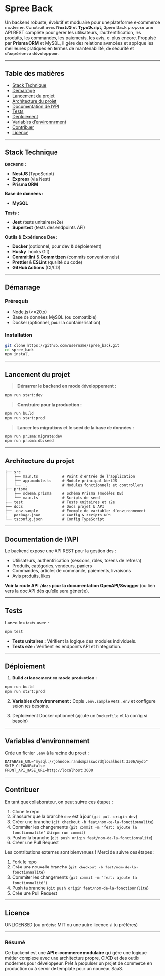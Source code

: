<!-- README.md -->

# Spree Back

<!-- > ![Logo du projet](lien-vers-logo.png) -->

Un backend robuste, évolutif et modulaire pour une plateforme e-commerce moderne. Construit avec **NestJS** et **TypeScript**, Spree Back propose une API REST complète pour gérer les utilisateurs, l’authentification, les produits, les commandes, les paiements, les avis, et plus encore. Propulsé par **Prisma ORM** et MySQL, il gère des relations avancées et applique les meilleures pratiques en termes de maintenabilité, de sécurité et d’expérience développeur.

---

## Table des matières

<!-- * [Démo](#démo) -->

- [Stack Technique](#stack-technique)
- [Démarrage](#démarrage)
- [Lancement du projet](#lancement-du-projet)
- [Architecture du projet](#architecture-du-projet)
- [Documentation de l’API](#documentation-de-lapi)
- [Tests](#tests)
- [Déploiement](#déploiement)
- [Variables d’environnement](#variables-denvironnement)
- [Contribuer](#contribuer)
- [Licence](#licence)
  <!-- * [Remerciements](#remerciements) -->
  <!-- * [Contact](#contact) -->

<!-- ---

## Démo

*Aucune démo en ligne pour le moment.* -->

<!-- Tu peux ajouter ici des captures d'écran de l’API, Swagger UI ou exemples de code si tu veux. -->

---

## Stack Technique

**Backend :**

- **NestJS** (TypeScript)
- **Express** (via Nest)
- **Prisma ORM**

**Base de données :**

- **MySQL** <!-- (compatible avec PostgreSQL/MongoDB si tu adaptes le schéma Prisma) -->

**Tests :**

- **Jest** (tests unitaires/e2e)
- **Supertest** (tests des endpoints API)

**Outils & Expérience Dev :**

- **Docker** (optionnel, pour dev & déploiement)
- **Husky** (hooks Git)
- **Commitlint** & **Commitizen** (commits conventionnels)
- **Prettier** & **ESLint** (qualité du code)
- **GitHub Actions** (CI/CD)

---

## Démarrage

### Prérequis

- Node.js (>=20.x)
- Base de données MySQL (ou compatible)
- Docker (optionnel, pour la containerisation)

### Installation

```bash
git clone https://github.com/username/spree_back.git
cd spree_back
npm install
```

---

## Lancement du projet

> **Démarrer le backend en mode développement :**

```bash
npm run start:dev
```

> **Construire pour la production :**

```bash
npm run build
npm run start:prod
```

> **Lancer les migrations et le seed de la base de données :**

```bash
npm run prisma:migrate:dev
npm run prisma:db:seed
```

---

## Architecture du projet

```
├── src
│   ├── main.ts           # Point d'entrée de l’application
│   ├── app.module.ts     # Module principal NestJS
│   └── ...               # Modules fonctionnels et controllers
├── prisma
│   ├── schema.prisma     # Schéma Prisma (modèles DB)
│   └── main.ts           # Scripts de seed
├── test                  # Tests unitaires et e2e
├── docs                  # Docs projet & API
├── .env.sample           # Exemple de variables d’environnement
├── package.json          # Config & scripts NPM
└── tsconfig.json         # Config TypeScript
```

---

## Documentation de l’API

Le backend expose une API REST pour la gestion des :

- Utilisateurs, authentification (sessions, rôles, tokens de refresh)
- Produits, catégories, vendeurs, paniers
- Commandes, articles de commande, paiements, livraisons
- Avis produits, likes

**Voir la route API `/docs` pour la documentation OpenAPI/Swagger** (ou lien vers la doc API dès qu’elle sera générée).

---

## Tests

Lance les tests avec :

```bash
npm test
```

- **Tests unitaires :** Vérifient la logique des modules individuels.
- **Tests e2e :** Vérifient les endpoints API et l’intégration.

---

## Déploiement

1. **Build et lancement en mode production :**

```bash
npm run build
npm run start:prod
```

2. **Variables d’environnement :** Copie `.env.sample` vers `.env` et configure selon tes besoins.

3. Déploiement Docker optionnel (ajoute un `Dockerfile` et ta config si besoin).

---

## Variables d’environnement

Crée un fichier `.env` à la racine du projet :

```env
DATABASE_URL="mysql://johndoe:randompassword@localhost:3306/mydb"
SKIP_CLEANUP=false
FRONT_API_BASE_URL=http://localhost:3000
```

---

## Contribuer

En tant que collaborateur, on peut suivre ces étapes :

1. Clone le repo
2. S'assurer que la branche `dev` est à jour (`git pull origin dev`)
3. Créer une branche (`git checkout -b feat/nom-de-la-fonctionnalite`)
4. Commiter les changements (`git commit -m 'feat: ajoute la fonctionnalité'` ou `npm run commit`)
5. Pusher la branche (`git push origin feat/nom-de-la-fonctionnalite`)
6. Créer une Pull Request

Les contributions externes sont bienvenues ! Merci de suivre ces étapes :

1. Fork le repo
2. Crée une nouvelle branche (`git checkout -b feat/nom-de-la-fonctionnalite`)
3. Commiter les changements (`git commit -m 'feat: ajoute la fonctionnalité'`)
4. Push ta branche (`git push origin feat/nom-de-la-fonctionnalite`)
5. Crée une Pull Request

---

## Licence

UNLICENSED (ou précise MIT ou une autre licence si tu préfères)

<!-- ---

## Remerciements

Un grand merci aux projets et contributeurs suivants :

- [NestJS](https://nestjs.com/)
- [Prisma](https://www.prisma.io/)
- [Jest](https://jestjs.io/) -->

<!-- ---

## Contact

Ange KOUAKOU - [your.email@example.com](mailto:your.email@example.com)

[Lien vers le projet](https://github.com/username/spree_back) -->

---

### **Résumé**

Ce backend est une **API e-commerce modulaire** qui gère une logique métier complexe avec une architecture propre, CI/CD et des outils modernes pour développeur. Prêt à propulser un projet de commerce en production ou à servir de template pour un nouveau SaaS.
